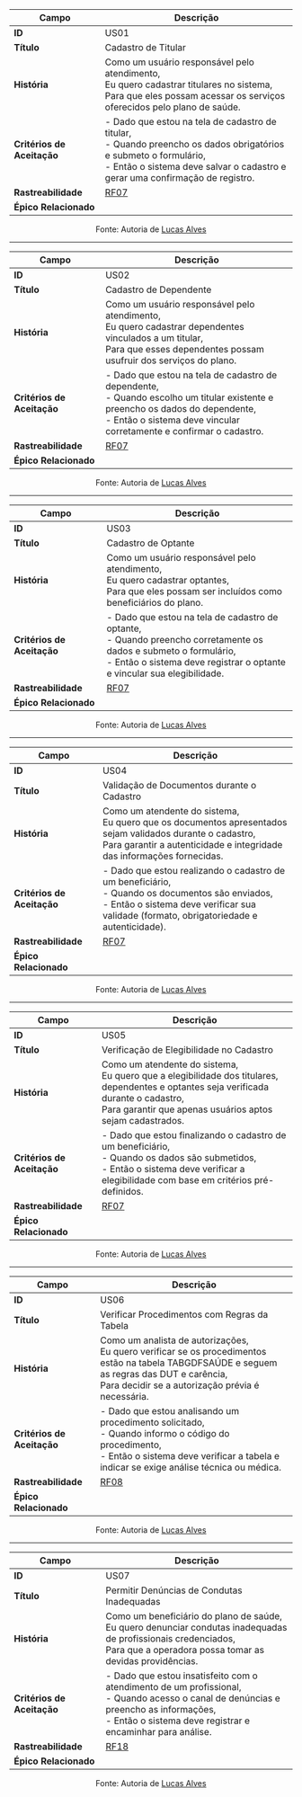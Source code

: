 

| Campo                   | Descrição                                                                                                                                                                                                 |
|------------------------|-----------------------------------------------------------------------------------------------------------------------------------------------------------------------------------------------------------|
| **ID**                 | US01                                                                                                                                                                                                      |
| **Título**             | Cadastro de Titular                                                                                                                                                                                       |
| **História**           | Como um usuário responsável pelo atendimento,<br>Eu quero cadastrar titulares no sistema,<br>Para que eles possam acessar os serviços oferecidos pelo plano de saúde.                                     |
| **Critérios de Aceitação** | - Dado que estou na tela de cadastro de titular,<br>- Quando preencho os dados obrigatórios e submeto o formulário,<br>- Então o sistema deve salvar o cadastro e gerar uma confirmação de registro.     |
| **Rastreabilidade**    |         [RF07](../../elicitacao/elicitacao.md#RF07)                                                                                                                                                                                            |
| **Épico Relacionado**  |                                                                                                                                                                                  |
<p align="center">Fonte: Autoria de <a href="https://github.com/LucasAlves71">Lucas Alves</a></p>

---



| Campo                   | Descrição                                                                                                                                                                                                 |
|------------------------|-----------------------------------------------------------------------------------------------------------------------------------------------------------------------------------------------------------|
| **ID**                 | US02                                                                                                                                                                                                      |
| **Título**             | Cadastro de Dependente                                                                                                                                                                                    |
| **História**           | Como um usuário responsável pelo atendimento,<br>Eu quero cadastrar dependentes vinculados a um titular,<br>Para que esses dependentes possam usufruir dos serviços do plano.                             |
| **Critérios de Aceitação** | - Dado que estou na tela de cadastro de dependente,<br>- Quando escolho um titular existente e preencho os dados do dependente,<br>- Então o sistema deve vincular corretamente e confirmar o cadastro.     |
| **Rastreabilidade**    |         [RF07](../../elicitacao/elicitacao.md#RF07)                                                                                                                                                                                            |
| **Épico Relacionado**  |                                                                                                                                                                                  |
<p align="center">Fonte: Autoria de <a href="https://github.com/LucasAlves71">Lucas Alves</a></p>

---



| Campo                   | Descrição                                                                                                                                                                                                 |
|------------------------|-----------------------------------------------------------------------------------------------------------------------------------------------------------------------------------------------------------|
| **ID**                 | US03                                                                                                                                                                                                      |
| **Título**             | Cadastro de Optante                                                                                                                                                                                       |
| **História**           | Como um usuário responsável pelo atendimento,<br>Eu quero cadastrar optantes,<br>Para que eles possam ser incluídos como beneficiários do plano.                                                          |
| **Critérios de Aceitação** | - Dado que estou na tela de cadastro de optante,<br>- Quando preencho corretamente os dados e submeto o formulário,<br>- Então o sistema deve registrar o optante e vincular sua elegibilidade.         |
| **Rastreabilidade**    |      [RF07](../../elicitacao/elicitacao.md#RF07)                                                                                                                                                                                               |
| **Épico Relacionado**  |                                                                                                                                                                                  |
<p align="center">Fonte: Autoria de <a href="https://github.com/LucasAlves71">Lucas Alves</a></p>

---



| Campo                   | Descrição                                                                                                                                                                                                 |
|------------------------|-----------------------------------------------------------------------------------------------------------------------------------------------------------------------------------------------------------|
| **ID**                 | US04                                                                                                                                                                                                      |
| **Título**             | Validação de Documentos durante o Cadastro                                                                                                                                                                |
| **História**           | Como um atendente do sistema,<br>Eu quero que os documentos apresentados sejam validados durante o cadastro,<br>Para garantir a autenticidade e integridade das informações fornecidas.                    |
| **Critérios de Aceitação** | - Dado que estou realizando o cadastro de um beneficiário,<br>- Quando os documentos são enviados,<br>- Então o sistema deve verificar sua validade (formato, obrigatoriedade e autenticidade).            |
| **Rastreabilidade**    |        [RF07](../../elicitacao/elicitacao.md#RF07)                                                                                                                                                                                             |
| **Épico Relacionado**  |                                                                                                                                                                                  |
<p align="center">Fonte: Autoria de <a href="https://github.com/LucasAlves71">Lucas Alves</a></p>

---



| Campo                   | Descrição                                                                                                                                                                                                 |
|------------------------|-----------------------------------------------------------------------------------------------------------------------------------------------------------------------------------------------------------|
| **ID**                 | US05                                                                                                                                                                                                      |
| **Título**             | Verificação de Elegibilidade no Cadastro                                                                                                                                                                  |
| **História**           | Como um atendente do sistema,<br>Eu quero que a elegibilidade dos titulares, dependentes e optantes seja verificada durante o cadastro,<br>Para garantir que apenas usuários aptos sejam cadastrados.      |
| **Critérios de Aceitação** | - Dado que estou finalizando o cadastro de um beneficiário,<br>- Quando os dados são submetidos,<br>- Então o sistema deve verificar a elegibilidade com base em critérios pré-definidos.                  |
| **Rastreabilidade**    |        [RF07](../../elicitacao/elicitacao.md#RF07)                                                                                                                                                                                             |
| **Épico Relacionado**  |                                                                                                                                                                                  |
<p align="center">Fonte: Autoria de <a href="https://github.com/LucasAlves71">Lucas Alves</a></p>

---



| Campo                   | Descrição                                                                                                                                                                                                 |
|------------------------|-----------------------------------------------------------------------------------------------------------------------------------------------------------------------------------------------------------|
| **ID**                 | US06                                                                                                                                                                                                      |
| **Título**             | Verificar Procedimentos com Regras da Tabela                                                                                                                                                              |
| **História**           | Como um analista de autorizações,<br>Eu quero verificar se os procedimentos estão na tabela TABGDFSAÚDE e seguem as regras das DUT e carência,<br>Para decidir se a autorização prévia é necessária.       |
| **Critérios de Aceitação** | - Dado que estou analisando um procedimento solicitado,<br>- Quando informo o código do procedimento,<br>- Então o sistema deve verificar a tabela e indicar se exige análise técnica ou médica.         |
| **Rastreabilidade**    |       [RF08](../../elicitacao/elicitacao.md#RF08)                                                                                                                                                                                                |
| **Épico Relacionado**  |                                                                                                                                                                                   |
<p align="center">Fonte: Autoria de <a href="https://github.com/LucasAlves71">Lucas Alves</a></p>

---


| Campo                   | Descrição                                                                                                                                                                                                 |
|------------------------|-----------------------------------------------------------------------------------------------------------------------------------------------------------------------------------------------------------|
| **ID**                 | US07                                                                                                                                                                                                      |
| **Título**             | Permitir Denúncias de Condutas Inadequadas                                                                                                                                                                |
| **História**           | Como um beneficiário do plano de saúde,<br>Eu quero denunciar condutas inadequadas de profissionais credenciados,<br>Para que a operadora possa tomar as devidas providências.                              |
| **Critérios de Aceitação** | - Dado que estou insatisfeito com o atendimento de um profissional,<br>- Quando acesso o canal de denúncias e preencho as informações,<br>- Então o sistema deve registrar e encaminhar para análise.     |
| **Rastreabilidade**    |       [RF18](../../elicitacao/elicitacao.md#RF18)                                                                                                                                                                                               |
| **Épico Relacionado**  |                                                                                                                                                                                |
<p align="center">Fonte: Autoria de <a href="https://github.com/LucasAlves71">Lucas Alves</a></p>